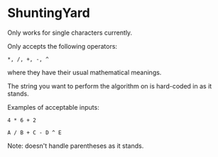 # ShuntingYard

Only works for single characters currently.

Only accepts the following operators: 

	*, /, +, -, ^ 
 
where they have their usual mathematical meanings.

The string you want to perform the algorithm on is hard-coded in as it stands.

Examples of acceptable inputs: 

	4 * 6 + 2

	A / B + C - D ^ E

Note: doesn't handle parentheses as it stands.
